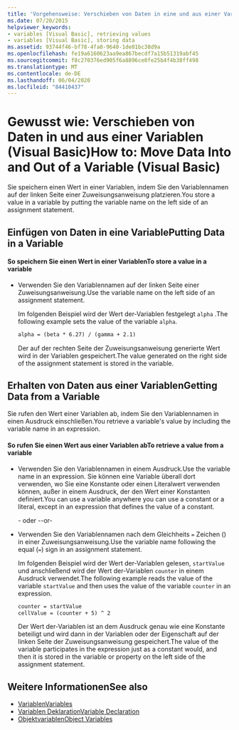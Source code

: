 ```yaml
---
title: 'Vorgehensweise: Verschieben von Daten in eine und aus einer Variablen'
ms.date: 07/20/2015
helpviewer_keywords:
- variables [Visual Basic], retrieving values
- variables [Visual Basic], storing data
ms.assetid: 93744f46-bf78-4fa0-9640-1de01bc38d9a
ms.openlocfilehash: fe19a6160623aa9ea867becdf7a15b51319abf45
ms.sourcegitcommit: f8c270376ed905f6a8896ce0fe25b4f4b38ff498
ms.translationtype: MT
ms.contentlocale: de-DE
ms.lasthandoff: 06/04/2020
ms.locfileid: "84410437"
---
```

# <a name="how-to-move-data-into-and-out-of-a-variable-visual-basic"></a><span data-ttu-id="3d078-102">Gewusst wie: Verschieben von Daten in und aus einer Variablen (Visual Basic)</span><span class="sxs-lookup"><span data-stu-id="3d078-102">How to: Move Data Into and Out of a Variable (Visual Basic)</span></span>

<span data-ttu-id="3d078-103">Sie speichern einen Wert in einer Variablen, indem Sie den Variablennamen auf der linken Seite einer Zuweisungsanweisung platzieren.</span><span class="sxs-lookup"><span data-stu-id="3d078-103">You store a value in a variable by putting the variable name on the left side of an assignment statement.</span></span>

## <a name="putting-data-in-a-variable"></a><span data-ttu-id="3d078-104">Einfügen von Daten in eine Variable</span><span class="sxs-lookup"><span data-stu-id="3d078-104">Putting Data in a Variable</span></span>

#### <a name="to-store-a-value-in-a-variable"></a><span data-ttu-id="3d078-105">So speichern Sie einen Wert in einer Variablen</span><span class="sxs-lookup"><span data-stu-id="3d078-105">To store a value in a variable</span></span>

- <span data-ttu-id="3d078-106">Verwenden Sie den Variablennamen auf der linken Seite einer Zuweisungsanweisung.</span><span class="sxs-lookup"><span data-stu-id="3d078-106">Use the variable name on the left side of an assignment statement.</span></span>

    <span data-ttu-id="3d078-107">Im folgenden Beispiel wird der Wert der-Variablen festgelegt `alpha` .</span><span class="sxs-lookup"><span data-stu-id="3d078-107">The following example sets the value of the variable `alpha`.</span></span>

    ```vb
    alpha = (beta * 6.27) / (gamma + 2.1)
    ```

    <span data-ttu-id="3d078-108">Der auf der rechten Seite der Zuweisungsanweisung generierte Wert wird in der Variablen gespeichert.</span><span class="sxs-lookup"><span data-stu-id="3d078-108">The value generated on the right side of the assignment statement is stored in the variable.</span></span>

## <a name="getting-data-from-a-variable"></a><span data-ttu-id="3d078-109">Erhalten von Daten aus einer Variablen</span><span class="sxs-lookup"><span data-stu-id="3d078-109">Getting Data from a Variable</span></span>

<span data-ttu-id="3d078-110">Sie rufen den Wert einer Variablen ab, indem Sie den Variablennamen in einen Ausdruck einschließen.</span><span class="sxs-lookup"><span data-stu-id="3d078-110">You retrieve a variable's value by including the variable name in an expression.</span></span>

#### <a name="to-retrieve-a-value-from-a-variable"></a><span data-ttu-id="3d078-111">So rufen Sie einen Wert aus einer Variablen ab</span><span class="sxs-lookup"><span data-stu-id="3d078-111">To retrieve a value from a variable</span></span>

- <span data-ttu-id="3d078-112">Verwenden Sie den Variablennamen in einem Ausdruck.</span><span class="sxs-lookup"><span data-stu-id="3d078-112">Use the variable name in an expression.</span></span> <span data-ttu-id="3d078-113">Sie können eine Variable überall dort verwenden, wo Sie eine Konstante oder einen Literalwert verwenden können, außer in einem Ausdruck, der den Wert einer Konstanten definiert.</span><span class="sxs-lookup"><span data-stu-id="3d078-113">You can use a variable anywhere you can use a constant or a literal, except in an expression that defines the value of a constant.</span></span>

  <span data-ttu-id="3d078-114">\- oder -</span><span class="sxs-lookup"><span data-stu-id="3d078-114">\-or-</span></span>

- <span data-ttu-id="3d078-115">Verwenden Sie den Variablennamen nach dem Gleichheits `=` Zeichen () in einer Zuweisungsanweisung.</span><span class="sxs-lookup"><span data-stu-id="3d078-115">Use the variable name following the equal (`=`) sign in an assignment statement.</span></span>

  <span data-ttu-id="3d078-116">Im folgenden Beispiel wird der Wert der-Variablen gelesen, `startValue` und anschließend wird der Wert der-Variablen `counter` in einem Ausdruck verwendet.</span><span class="sxs-lookup"><span data-stu-id="3d078-116">The following example reads the value of the variable `startValue` and then uses the value of the variable `counter` in an expression.</span></span>

  ```vb
  counter = startValue
  cellValue = (counter + 5) ^ 2
  ```

  <span data-ttu-id="3d078-117">Der Wert der-Variablen ist an dem Ausdruck genau wie eine Konstante beteiligt und wird dann in der Variablen oder der Eigenschaft auf der linken Seite der Zuweisungsanweisung gespeichert.</span><span class="sxs-lookup"><span data-stu-id="3d078-117">The value of the variable participates in the expression just as a constant would, and then it is stored in the variable or property on the left side of the assignment statement.</span></span>

## <a name="see-also"></a><span data-ttu-id="3d078-118">Weitere Informationen</span><span class="sxs-lookup"><span data-stu-id="3d078-118">See also</span></span>

- [<span data-ttu-id="3d078-119">Variablen</span><span class="sxs-lookup"><span data-stu-id="3d078-119">Variables</span></span>](index.md)
- [<span data-ttu-id="3d078-120">Variablen Deklaration</span><span class="sxs-lookup"><span data-stu-id="3d078-120">Variable Declaration</span></span>](variable-declaration.md)
- [<span data-ttu-id="3d078-121">Objektvariablen</span><span class="sxs-lookup"><span data-stu-id="3d078-121">Object Variables</span></span>](object-variables.md)
